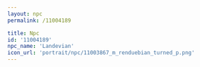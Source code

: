 ```yaml
---
layout: npc
permalink: /11004189

title: Npc
id: '11004189'
npc_name: 'Landevian'
icon_url: 'portrait/npc/11003867_m_renduebian_turned_p.png'
---
```

